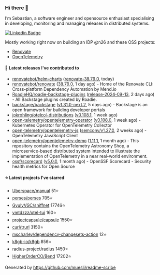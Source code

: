 ### Hi there 👋

I’m Sebastian, a software engineer and opensource enthusiast specialising in developing, monitoring and managing releases in distributed systems.    

[![Linkedin Badge](https://img.shields.io/badge/-LinkedIn-blue?style=flat&logo=Linkedin&logoColor=white&link=https://www.linkedin.com/in/sebastian-poxhofer/)](https://www.linkedin.com/in/sebastian-poxhofer/)

Mostly working right now on building an IDP @n26 and these OSS projects:
- [Renovate](https://github.com/renovatebot/renovate)
- [OpenTelemetry](https://github.com/open-telemetry)



#### 🚀 Latest releases I've contributed to

- [renovatebot/helm-charts](https://github.com/renovatebot/helm-charts) ([renovate-38.79.0](https://github.com/renovatebot/helm-charts/releases/tag/renovate-38.79.0), today)
- [renovatebot/renovate](https://github.com/renovatebot/renovate) ([38.79.0](https://github.com/renovatebot/renovate/releases/tag/38.79.0), 1 day ago) - Home of the Renovate CLI: Cross-platform Dependency Automation by Mend.io
- [RoadieHQ/roadie-backstage-plugins](https://github.com/RoadieHQ/roadie-backstage-plugins) ([release-2024-09-13](https://github.com/RoadieHQ/roadie-backstage-plugins/releases/tag/release-2024-09-13), 2 days ago) - All Backstage plugins created by Roadie.
- [backstage/backstage](https://github.com/backstage/backstage) ([v1.31.0-next.2](https://github.com/backstage/backstage/releases/tag/v1.31.0-next.2), 5 days ago) - Backstage is an open framework for building developer portals
- [jpkrohling/otelcol-distributions](https://github.com/jpkrohling/otelcol-distributions) ([v0.108.1](https://github.com/jpkrohling/otelcol-distributions/releases/tag/v0.108.1), 1 week ago)
- [open-telemetry/opentelemetry-operator](https://github.com/open-telemetry/opentelemetry-operator) ([v0.108.0](https://github.com/open-telemetry/opentelemetry-operator/releases/tag/v0.108.0), 1 week ago) - Kubernetes Operator for OpenTelemetry Collector
- [open-telemetry/opentelemetry-js](https://github.com/open-telemetry/opentelemetry-js) ([semconv/v1.27.0](https://github.com/open-telemetry/opentelemetry-js/releases/tag/semconv/v1.27.0), 2 weeks ago) - OpenTelemetry JavaScript Client
- [open-telemetry/opentelemetry-demo](https://github.com/open-telemetry/opentelemetry-demo) ([1.11.1](https://github.com/open-telemetry/opentelemetry-demo/releases/tag/1.11.1), 1 month ago) - This repository contains the OpenTelemetry Astronomy Shop, a microservice-based distributed system intended to illustrate the implementation of OpenTelemetry in a near real-world environment.
- [ossf/scorecard](https://github.com/ossf/scorecard) ([v5.0.0](https://github.com/ossf/scorecard/releases/tag/v5.0.0), 1 month ago) - OpenSSF Scorecard - Security health metrics for Open Source

#### ⭐ Latest projects I've starred

- [Uberspace/manual](https://github.com/Uberspace/manual) 51⭐
- [perses/perses](https://github.com/perses/perses) 705⭐
- [GyulyVGC/sniffnet](https://github.com/GyulyVGC/sniffnet) 17746⭐
- [ymtdzzz/otel-tui](https://github.com/ymtdzzz/otel-tui) 160⭐
- [projectcapsule/capsule](https://github.com/projectcapsule/capsule) 1550⭐
- [curl/trurl](https://github.com/curl/trurl) 3150⭐
- [mscharley/dependency-changesets-action](https://github.com/mscharley/dependency-changesets-action) 12⭐
- [k8gb-io/k8gb](https://github.com/k8gb-io/k8gb) 856⭐
- [radius-project/radius](https://github.com/radius-project/radius) 1450⭐
- [HigherOrderCO/Bend](https://github.com/HigherOrderCO/Bend) 17202⭐



Generated by https://github.com/muesli/readme-scribe
